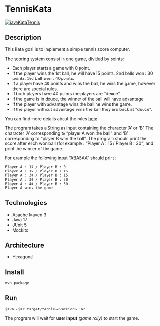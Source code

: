 # TennisKata
[![javaKataTennis](https://miro.medium.com/v2/resize:fit:1358/1*K3xJ3FWtK-8NQq9Nj_3DsA.png)](#)

## Description
This Kata goal is to implement a simple tennis score computer.

The scoring system consist in one game, divided by points:

- Each player starts a game with 0 point.
- If the player wins the 1st ball, he will have 15 points. 2nd balls won : 30 points. 3rd ball won : 40points.
- If a player have 40 points and wins the ball, he wins the game, however there are special rules.
- If both players have 40 points the players are “deuce”.
- If the game is in deuce, the winner of the ball will have advantage.
- If the player with advantage wins the ball he wins the game.
- If the player without advantage wins the ball they are back at “deuce”.

You can find more details about the rules [here](http://en.wikipedia.org/wiki/Tennis#Scoring)

The program takes a String as input containing the character ‘A’ or ‘B’. 
The character ‘A’ corresponding to “player A won the ball”, and ‘B’ corresponding to “player B won the ball”. 
The program should print the score after each won ball (for example : “Player A : 15 / Player B : 30”) and print the winner of the game.

For example the following input “ABABAA” should print :

```
Player A : 15 / Player B : 0
Player A : 15 / Player B : 15
Player A : 30 / Player B : 15
Player A : 30 / Player B : 30
Player A : 40 / Player B : 30
Player A wins the game
```

## Technologies
- Apache Maven 3
- Java 17
- JUnit 5
- Mockito

## Architecture
- Hexagonal

## Install
`mvn package`

## Run
`java -jar target/tennis-<version>.jar`

The program will wait for **user input** *(game rally)* to start the game.